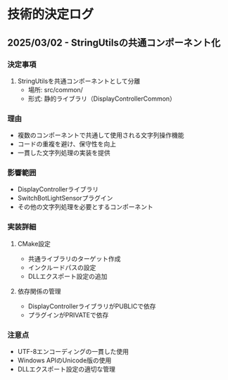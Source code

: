 # 技術的決定ログ

## 2025/03/02 - StringUtilsの共通コンポーネント化

### 決定事項
1. StringUtilsを共通コンポーネントとして分離
   - 場所: src/common/
   - 形式: 静的ライブラリ（DisplayControllerCommon）

### 理由
- 複数のコンポーネントで共通して使用される文字列操作機能
- コードの重複を避け、保守性を向上
- 一貫した文字列処理の実装を提供

### 影響範囲
- DisplayControllerライブラリ
- SwitchBotLightSensorプラグイン
- その他の文字列処理を必要とするコンポーネント

### 実装詳細
1. CMake設定
   - 共通ライブラリのターゲット作成
   - インクルードパスの設定
   - DLLエクスポート設定の追加

2. 依存関係の管理
   - DisplayControllerライブラリがPUBLICで依存
   - プラグインがPRIVATEで依存

### 注意点
- UTF-8エンコーディングの一貫した使用
- Windows APIのUnicode版の使用
- DLLエクスポート設定の適切な管理
